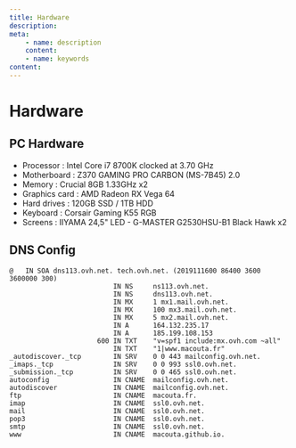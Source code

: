 ```yaml
---
title: Hardware
description:
meta:
    - name: description
    content:
    - name: keywords
content:
---
```


# Hardware

## PC Hardware

* Processor : Intel Core i7 8700K clocked at 3.70 GHz
* Motherboard : Z370 GAMING PRO CARBON (MS-7B45) 2.0
* Memory : Crucial 8GB 1.33GHz x2
* Graphics card : AMD Radeon RX Vega 64
* Hard drives : 120GB SSD / 1TB HDD
* Keyboard : Corsair Gaming K55 RGB
* Screens : IIYAMA 24,5" LED - G-MASTER G2530HSU-B1 Black Hawk x2

## DNS Config

```
@	IN SOA dns113.ovh.net. tech.ovh.net. (2019111600 86400 3600 3600000 300)
                          IN NS     ns113.ovh.net.
                          IN NS     dns113.ovh.net.
                          IN MX     1 mx1.mail.ovh.net.
                          IN MX     100 mx3.mail.ovh.net.
                          IN MX     5 mx2.mail.ovh.net.
                          IN A      164.132.235.17
                          IN A      185.199.108.153
                      600 IN TXT    "v=spf1 include:mx.ovh.com ~all"
                          IN TXT    "1|www.macouta.fr"
_autodiscover._tcp        IN SRV    0 0 443 mailconfig.ovh.net.
_imaps._tcp               IN SRV    0 0 993 ssl0.ovh.net.
_submission._tcp          IN SRV    0 0 465 ssl0.ovh.net.
autoconfig                IN CNAME  mailconfig.ovh.net.
autodiscover              IN CNAME  mailconfig.ovh.net.
ftp                       IN CNAME  macouta.fr.
imap                      IN CNAME  ssl0.ovh.net.
mail                      IN CNAME  ssl0.ovh.net.
pop3                      IN CNAME  ssl0.ovh.net.
smtp                      IN CNAME  ssl0.ovh.net.
www                       IN CNAME  macouta.github.io.
```